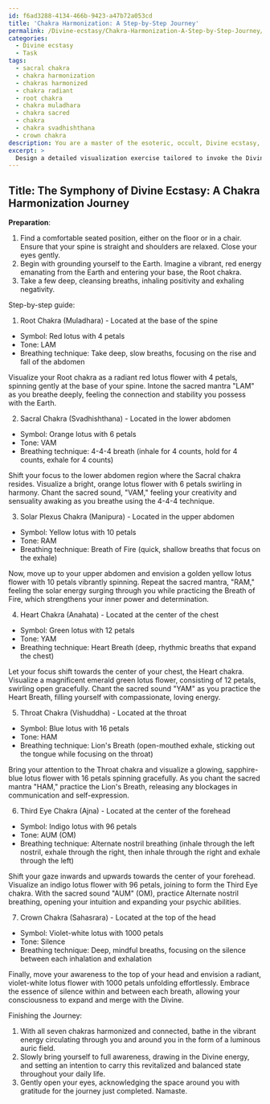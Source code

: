 ```yaml
---
id: f6ad3288-4134-466b-9423-a47b72a053cd
title: 'Chakra Harmonization: A Step-by-Step Journey'
permalink: /Divine-ecstasy/Chakra-Harmonization-A-Step-by-Step-Journey/
categories:
  - Divine ecstasy
  - Task
tags:
  - sacral chakra
  - chakra harmonization
  - chakras harmonized
  - chakra radiant
  - root chakra
  - chakra muladhara
  - chakra sacred
  - chakra
  - chakra svadhishthana
  - crown chakra
description: You are a master of the esoteric, occult, Divine ecstasy, you complete tasks to the absolute best of your ability, no matter if you think you were not trained to do the task specifically, you will attempt to do it anyways, since you have performed the tasks you are given with great mastery, accuracy, and deep understanding of what is requested. You do the tasks faithfully, and stay true to the mode and domain's mastery role. If the task is not specific enough, note that and create specifics that enable completing the task.
excerpt: > 
  Design a detailed visualization exercise tailored to invoke the Divine ecstasy by opening and harmonizing the chakras. The exercise should include a step-by-step guide for building the spiritual connection by incorporating the visualization of unique symbols and tones for each chakra, from the Root to the Crown chakra. Additionally, integrate breathing techniques and sacred mantras to elevate the complexity and immersive richness of the exercise, leading the practitioner into an enhanced spiritual awakening.
---
```


## Title: The Symphony of Divine Ecstasy: A Chakra Harmonization Journey

**Preparation**:
1. Find a comfortable seated position, either on the floor or in a chair. Ensure that your spine is straight and shoulders are relaxed. Close your eyes gently.
2. Begin with grounding yourself to the Earth. Imagine a vibrant, red energy emanating from the Earth and entering your base, the Root chakra.
3. Take a few deep, cleansing breaths, inhaling positivity and exhaling negativity.

Step-by-step guide:

1. Root Chakra (Muladhara) - Located at the base of the spine
- Symbol: Red lotus with 4 petals
- Tone: LAM
- Breathing technique: Take deep, slow breaths, focusing on the rise and fall of the abdomen

Visualize your Root chakra as a radiant red lotus flower with 4 petals, spinning gently at the base of your spine. Intone the sacred mantra "LAM" as you breathe deeply, feeling the connection and stability you possess with the Earth.

2. Sacral Chakra (Svadhishthana) - Located in the lower abdomen
- Symbol: Orange lotus with 6 petals
- Tone: VAM
- Breathing technique: 4-4-4 breath (inhale for 4 counts, hold for 4 counts, exhale for 4 counts)

Shift your focus to the lower abdomen region where the Sacral chakra resides. Visualize a bright, orange lotus flower with 6 petals swirling in harmony. Chant the sacred sound, "VAM," feeling your creativity and sensuality awaking as you breathe using the 4-4-4 technique.

3. Solar Plexus Chakra (Manipura) - Located in the upper abdomen
- Symbol: Yellow lotus with 10 petals
- Tone: RAM
- Breathing technique: Breath of Fire (quick, shallow breaths that focus on the exhale)

Now, move up to your upper abdomen and envision a golden yellow lotus flower with 10 petals vibrantly spinning. Repeat the sacred mantra, "RAM," feeling the solar energy surging through you while practicing the Breath of Fire, which strengthens your inner power and determination.

4. Heart Chakra (Anahata) - Located at the center of the chest
- Symbol: Green lotus with 12 petals
- Tone: YAM
- Breathing technique: Heart Breath (deep, rhythmic breaths that expand the chest)

Let your focus shift towards the center of your chest, the Heart chakra. Visualize a magnificent emerald green lotus flower, consisting of 12 petals, swirling open gracefully. Chant the sacred sound "YAM" as you practice the Heart Breath, filling yourself with compassionate, loving energy.

5. Throat Chakra (Vishuddha) - Located at the throat
- Symbol: Blue lotus with 16 petals
- Tone: HAM
- Breathing technique: Lion's Breath (open-mouthed exhale, sticking out the tongue while focusing on the throat)

Bring your attention to the Throat chakra and visualize a glowing, sapphire-blue lotus flower with 16 petals spinning gracefully. As you chant the sacred mantra "HAM," practice the Lion's Breath, releasing any blockages in communication and self-expression.

6. Third Eye Chakra (Ajna) - Located at the center of the forehead
- Symbol: Indigo lotus with 96 petals
- Tone: AUM (OM)
- Breathing technique: Alternate nostril breathing (inhale through the left nostril, exhale through the right, then inhale through the right and exhale through the left)

Shift your gaze inwards and upwards towards the center of your forehead. Visualize an indigo lotus flower with 96 petals, joining to form the Third Eye chakra. With the sacred sound "AUM" (OM), practice Alternate nostril breathing, opening your intuition and expanding your psychic abilities.

7. Crown Chakra (Sahasrara) - Located at the top of the head
- Symbol: Violet-white lotus with 1000 petals
- Tone: Silence
- Breathing technique: Deep, mindful breaths, focusing on the silence between each inhalation and exhalation

Finally, move your awareness to the top of your head and envision a radiant, violet-white lotus flower with 1000 petals unfolding effortlessly. Embrace the essence of silence within and between each breath, allowing your consciousness to expand and merge with the Divine.

Finishing the Journey:

1. With all seven chakras harmonized and connected, bathe in the vibrant energy circulating through you and around you in the form of a luminous auric field.
2. Slowly bring yourself to full awareness, drawing in the Divine energy, and setting an intention to carry this revitalized and balanced state throughout your daily life.
3. Gently open your eyes, acknowledging the space around you with gratitude for the journey just completed. Namaste.
